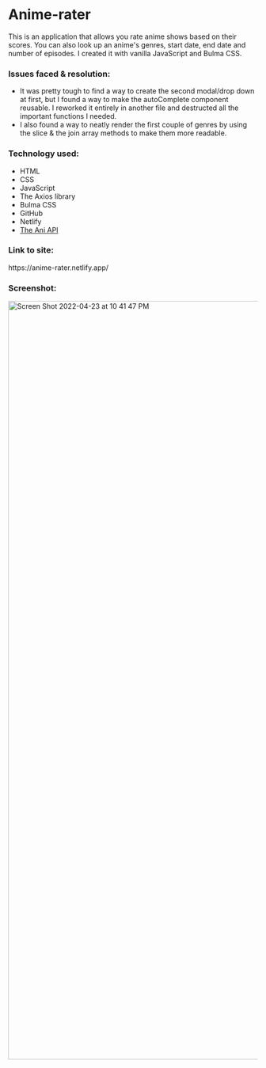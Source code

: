 # Anime-rater

This is an application that allows you rate anime shows based on their scores. You can also look up an anime's genres, start date, end date and number of episodes. I created it with vanilla JavaScript and Bulma CSS.

<h3>Issues faced & resolution:</h3>

- It was pretty tough to find a way to create the second modal/drop down at first, but I found a way to make the autoComplete component reusable. I reworked it entirely in another file and destructed all the important functions I needed.
- I also found a way to neatly render the first couple of genres by using the slice & the join array methods to make them more readable.

<h3>Technology used:</h3>

- HTML
- CSS
- JavaScript
- The Axios library
- Bulma CSS
- GitHub
- Netlify
- <a href="https://aniapi.com/docs/">The Ani API</a>

<h3>Link to site:</h3>
https://anime-rater.netlify.app/


<h3>Screenshot:</h3>
<img width="1533" alt="Screen Shot 2022-04-23 at 10 41 47 PM" src="https://user-images.githubusercontent.com/40691059/165148532-f1563892-a5f0-4677-b9fa-469a6bc57c45.png">



